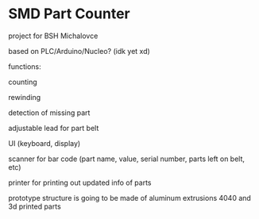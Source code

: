 # SMD Part Counter
project for BSH Michalovce


based on PLC/Arduino/Nucleo? (idk yet xd) 

functions: 

counting 

rewinding 

detection of missing part 

adjustable lead for part belt 

UI (keyboard, display) 

scanner for bar code (part name, value, serial number, parts left on belt, etc) 

printer for printing out updated info of parts  




prototype structure is going to be made of aluminum extrusions 4040 and 3d printed parts 

